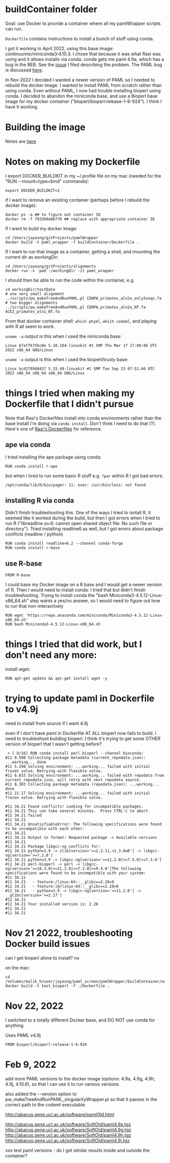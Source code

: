 # buildContainer folder

Goal: use Docker to provide a container where all my pamlWrapper scripts can run.

`Dockerfile` contains instructions to install a bunch of stuff using conda. 

I got it working in April 2022, using this base image: continuumio/miniconda3:4.10.3.  I chose that because it was what Rasi was using and it allows installs via conda. conda gets me paml 4.9a, which has a bug in the BEB. See the [issue](https://github.com/bioconda/bioconda-recipes/issues/38109) I filed describing the problem.  The PAML bug is discussed [here](https://groups.google.com/g/pamlsoftware/c/HXxqYBHYbRU/m/lLwe1V4CAwAJ).

In Nov 2022 I decided I wanted a newer version of PAML so I needed to rebuild the docker image. I wanted to install PAML from scratch rather than using conda.   Even without PAML, I now had trouble installing bioperl using conda.  I decided to abandon the miniconda base, and use a Bioperl base image for my docker container ("bioperl/bioperl:release-1-6-924").   I think I have it working.

# Building the image

Notes are [here](../docs/coding_NOTES_JY.md)

# Notes on making my Dockerfile
I export DOCKER_BUILDKIT in my ~/.profile file on my mac (needed for the "RUN --mount=type=bind" commands):
```
export DOCKER_BUILDKIT=1 
```

if I want to remove an existing container (perhaps before I rebuild the docker image):

```
docker ps -a ## to figure out container ID
docker rm -f 793368e0b770 ## replace with appropriate container ID
```

If I want to build my docker image: 
```
cd /Users/jayoung/gitProjects/pamlWrapper
docker build -t paml_wrapper -f buildContainer/Dockerfile .
```

If I want to run that image as a container, getting a shell, and mounting the current dir as workingDir: 
```
cd /Users/jayoung/gitProjects/alignments
docker run -v `pwd`:/workingDir -it paml_wrapper
```

I should then be able to run the code within the container, e.g. 
```
cd workingDir/testData
# one very small alignment
../scripts/pw_makeTreeAndRunPAML.pl CENPA_primates_aln2a_only5seqs.fa
# two bigger alignments
../scripts/pw_makeTreeAndRunPAML.pl CENPA_primates_aln2a_NT.fa ACE2_primates_aln1_NT.fa
```

From that docker container shell:
`which phyml`, `which codeml`, and playing with R all seem to work.

`uname -a` output is this when I used the miniconda base:
```
Linux 67aff675bc0e 5.10.104-linuxkit #1 SMP Thu Mar 17 17:08:06 UTC 2022 x86_64 GNU/Linux
```

`uname -a` output is this when I used the bioperl/trusty base:
```
Linux bcd270568437 5.15.49-linuxkit #1 SMP Tue Sep 13 07:51:46 UTC 2022 x86_64 x86_64 x86_64 GNU/Linux
```

# things I tried when making my Dockerfile that I didn't pursue

Note that Rasi's Dockerfiles install into conda environments rather than the base install I'm doing via `conda install`. Don't think I need to do that (?). Here's one of [Rasi's Dockerfiles](https://github.com/rasilab/bottorff_2022/blob/main/Dockerfile) for reference.

## ape via conda
I tried installing the ape package using conda: 
```
RUN conda install r-ape
```
but when I tired to run some basic R stuff e.g. `?par` within R I got bad errors: 
```
/opt/conda/lib/R/bin/pager: 11: exec: /usr/bin/less: not found
```

## installing R via conda
Didn't finish troubleshooting this. One of the ways I tried to isntall R, it seemed like it worked during the build, but then I got errors when I tried to run R ("libreadline.so.6: cannot open shared object file: No such file or directory"). Tried installing readline6 as well, but I got errors about package conflicts (readline / python)
```
RUN conda install readline=6.2 --channel conda-forge
RUN conda install r-base
```

## use R-base
```
FROM R-base
```
I could base my Docker image on a R base and I would get a newer version of R. Then I would need to install conda: I tried that but didn't finish troubleshooting. Trying to install conda the "bash Miniconda3-4.5.12-Linux-x86_64.sh" step wants a yes/no answer, so I would need to figure out how to run that non-interactively
```
RUN wget 'https://repo.anaconda.com/miniconda/Miniconda3-4.5.12-Linux-x86_64.sh'
RUN bash Miniconda3-4.5.12-Linux-x86_64.sh
```

# things I tried that did work, but I don't need any more:
install wget: 
```
RUN apt-get update && apt-get install wget -y
```

# trying to update paml in Dockerfile to v4.9j

need to install from source if I want 4.9j

even if I don't have paml in Dockerfile AT ALL bioperl now fails to build.  I need to troubleshoot building bioperl.  I think it's trying to get some OTHER version of bioperl that I wasn't getting before?

```
 > [ 8/16] RUN conda install perl-bioperl --channel bioconda:                                                                           
#11 0.500 Collecting package metadata (current_repodata.json): ...working... done                                                       
#11 5.298 Solving environment: ...working... failed with initial frozen solve. Retrying with flexible solve.                            
#11 6.633 Solving environment: ...working... failed with repodata from current_repodata.json, will retry with next repodata source.     
#11 8.303 Collecting package metadata (repodata.json): ...working... done                                                               
#11 21.17 Solving environment: ...working... failed with initial frozen solve. Retrying with flexible solve.
                                                                                         
#11 34.21 Found conflicts! Looking for incompatible packages.
#11 34.21 This can take several minutes.  Press CTRL-C to abort.
#11 34.21 failed
#11 34.21 
#11 34.21 UnsatisfiableError: The following specifications were found to be incompatible with each other:
#11 34.21 
#11 34.21 Output in format: Requested package -> Available versions
#11 34.21 
#11 34.21 Package libgcc-ng conflicts for:
#11 34.21 python=3.9 -> zlib[version='>=1.2.11,<1.3.0a0'] -> libgcc-ng[version='>=7.2.0']
#11 34.21 python=3.9 -> libgcc-ng[version='>=11.2.0|>=7.5.0|>=7.3.0']
#11 34.21 perl-bioperl -> perl -> libgcc-ng[version='>=10.3.0|>=11.2.0|>=7.2.0|>=9.4.0']The following specifications were found to be incompatible with your system:
#11 34.21 
#11 34.21   - feature:/linux-64::__glibc==2.28=0
#11 34.21   - feature:|@/linux-64::__glibc==2.28=0
#11 34.21   - python=3.9 -> libgcc-ng[version='>=11.2.0'] -> __glibc[version='>=2.17']
#11 34.21 
#11 34.21 Your installed version is: 2.28
#11 34.21 
#11 34.21 
```


# Nov 21 2022, troubleshooting Docker build issues

can I get bioperl alone to install?  no

on the mac:
```
cd /Volumes/malik_h/user/jayoung/paml_screen/pamlWrapper/buildContainer/onlyBioperl
docker build -t test_bioperl -f ./Dockerfile .
```

# Nov 22, 2022

I switched to a totally different Docker base, and DO NOT use conda for anything

Uses PAML v4.9j
```
FROM bioperl/bioperl:release-1-6-924
```


# Feb 9, 2022

add more PAML versions to the docker image (options: 4.9a, 4.9g, 4.9h, 4.9j, 4.10.6), so that I can use it to run various versions

also added the --version option to pw_makeTreeAndRunPAML_singularityWrapper.pl so that it passes in the correct path to the codeml executable

http://abacus.gene.ucl.ac.uk/software/pamlOld.html

http://abacus.gene.ucl.ac.uk/software/SoftOld/paml4.9a.tgz
http://abacus.gene.ucl.ac.uk/software/SoftOld/paml4.9g.tgz
http://abacus.gene.ucl.ac.uk/software/SoftOld/paml4.9h.tgz
http://abacus.gene.ucl.ac.uk/software/SoftOld/paml4.9j.tgz


xxx test paml versions - do I get similar results inside and outside the container?
